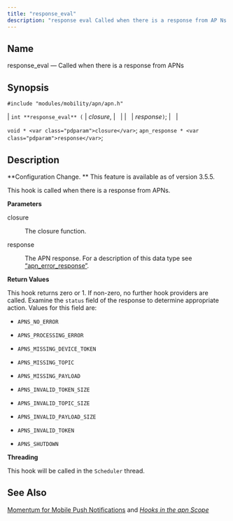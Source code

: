 ```yaml
---
title: "response_eval"
description: "response eval Called when there is a response from AP Ns int response eval closure response void closure apn response response Configuration Change This feature is available as of version 3 5 5 This hook is called when there is a response from AP Ns closure The closure function response..."
---
```


<a name="hooks.apn.response_eval"></a> 
## Name

response_eval — Called when there is a response from APNs

## Synopsis

`#include "modules/mobility/apn/apn.h"`

| `int **response_eval** (` | <var class="pdparam">closure</var>, |   |
|   | <var class="pdparam">response</var>`)`; |   |

`void * <var class="pdparam">closure</var>`;
`apn_response * <var class="pdparam">response</var>`;<a name="idp42871568"></a> 
## Description

**Configuration Change. ** This feature is available as of version 3.5.5.

This hook is called when there is a response from APNs.

**<a name="idp42868336"></a> Parameters**

<dl class="variablelist">

<dt>closure</dt>

<dd>

The closure function.

</dd>

<dt>response</dt>

<dd>

The APN response. For a description of this data type see [“apn_error_response”](/momentum/3/3-api/structs-apn-error-response).

</dd>

</dl>

**<a name="idp42864336"></a> Return Values**

This hook returns zero or 1\. If non-zero, no further hook providers are called. Examine the `status` field of the response to determine appropriate action. Values for this field are:

*   `APNS_NO_ERROR`

*   `APNS_PROCESSING_ERROR`

*   `APNS_MISSING_DEVICE_TOKEN`

*   `APNS_MISSING_TOPIC`

*   `APNS_MISSING_PAYLOAD`

*   `APNS_INVALID_TOKEN_SIZE`

*   `APNS_INVALID_TOPIC_SIZE`

*   `APNS_INVALID_PAYLOAD_SIZE`

*   `APNS_INVALID_TOKEN`

*   `APNS_SHUTDOWN`

**<a name="idp45450928"></a> Threading**

This hook will be called in the `Scheduler` thread.

<a name="idp43687328"></a> 
## See Also

[Momentum for Mobile Push Notifications](/momentum/3/3-push) and [*Hooks in the apn Scope*](/momentum/3/3-api/hooks-apn)